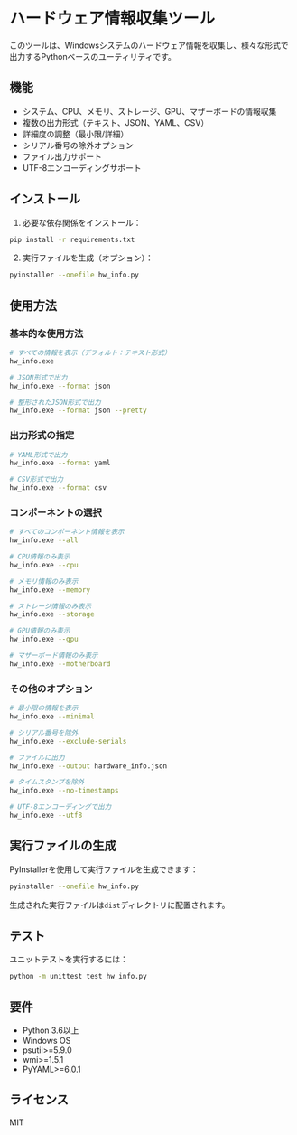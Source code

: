# ハードウェア情報収集ツール

このツールは、Windowsシステムのハードウェア情報を収集し、様々な形式で出力するPythonベースのユーティリティです。

## 機能

- システム、CPU、メモリ、ストレージ、GPU、マザーボードの情報収集
- 複数の出力形式（テキスト、JSON、YAML、CSV）
- 詳細度の調整（最小限/詳細）
- シリアル番号の除外オプション
- ファイル出力サポート
- UTF-8エンコーディングサポート

## インストール

1. 必要な依存関係をインストール：
```bash
pip install -r requirements.txt
```

2. 実行ファイルを生成（オプション）：
```bash
pyinstaller --onefile hw_info.py
```

## 使用方法

### 基本的な使用方法

```bash
# すべての情報を表示（デフォルト：テキスト形式）
hw_info.exe

# JSON形式で出力
hw_info.exe --format json

# 整形されたJSON形式で出力
hw_info.exe --format json --pretty
```

### 出力形式の指定

```bash
# YAML形式で出力
hw_info.exe --format yaml

# CSV形式で出力
hw_info.exe --format csv
```

### コンポーネントの選択

```bash
# すべてのコンポーネント情報を表示
hw_info.exe --all

# CPU情報のみ表示
hw_info.exe --cpu

# メモリ情報のみ表示
hw_info.exe --memory

# ストレージ情報のみ表示
hw_info.exe --storage

# GPU情報のみ表示
hw_info.exe --gpu

# マザーボード情報のみ表示
hw_info.exe --motherboard
```

### その他のオプション

```bash
# 最小限の情報を表示
hw_info.exe --minimal

# シリアル番号を除外
hw_info.exe --exclude-serials

# ファイルに出力
hw_info.exe --output hardware_info.json

# タイムスタンプを除外
hw_info.exe --no-timestamps

# UTF-8エンコーディングで出力
hw_info.exe --utf8
```

## 実行ファイルの生成

PyInstallerを使用して実行ファイルを生成できます：

```bash
pyinstaller --onefile hw_info.py
```

生成された実行ファイルは`dist`ディレクトリに配置されます。

## テスト

ユニットテストを実行するには：

```bash
python -m unittest test_hw_info.py
```

## 要件

- Python 3.6以上
- Windows OS
- psutil>=5.9.0
- wmi>=1.5.1
- PyYAML>=6.0.1

## ライセンス

MIT
